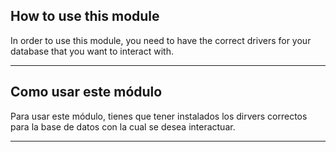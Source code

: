## How to use this module
In order to use this module, you need to have the correct drivers for your database that you want to interact with.

---

## Como usar este módulo
Para usar este módulo, tienes que tener instalados los dirvers correctos para la base de datos con la cual se desea interactuar.


---




